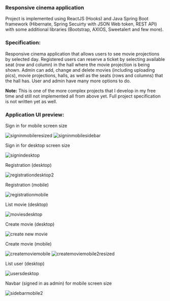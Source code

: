 ### Responsive cinema application
Project is implemented using ReactJS (Hooks) and Java Spring Boot framework (Hibernate, Spring Secuirty with JSON Web token, REST API) with some additional libraries (Bootstrap, AXIOS, Sweetalert and few more).

### Specification:
Responsive cinema application that allows users to see movie projections by selected day. Registered users can reserve a ticket by selecting available seat (row and column) in the hall where the movie projection is being shown. Admin can add, change and delete movies (including uploading pics), movie projections, halls, as well as the seats (rows and columns) that the hall has. User and admin have many more options to do.

**Note:**
This is one of the more complex projects that I develop in my free time and still not implemented all from above yet. Full project specification is not written yet as well.

### Application UI preview:

Sign in for mobile screen size

![signinmobileresized](https://user-images.githubusercontent.com/76042091/229883233-6aa7d407-6504-4e0e-80f9-fe3dc2f38b84.jpg)
![signinmobilesidebar](https://user-images.githubusercontent.com/76042091/229883227-cace49e4-c85c-4595-8c8d-4be63a2aaa00.jpg)

Sign in for desktop screen size

![signindesktop](https://user-images.githubusercontent.com/76042091/229883515-fa33cc1e-de10-4138-8222-c5c046d7e28a.jpg)

Registration (desktop)

![registrationdesktop2](https://user-images.githubusercontent.com/76042091/229885904-8e963722-61ac-467b-b86d-41d801e9c2b2.jpg)

Registration (mobile)

![registrationmobile](https://user-images.githubusercontent.com/76042091/229884187-207a615c-4e47-4e75-b523-3482564d8e45.jpg)

List movie (desktop)

![moviesdesktop](https://user-images.githubusercontent.com/76042091/229884347-905f5360-8e76-413c-8a6e-5ac592f0a9b1.jpg)

Create movie (desktop)

![create new movie](https://user-images.githubusercontent.com/76042091/229884445-d50217c6-c095-4d16-a0f3-7020890a6299.jpg)

Create movie (mobile)

![createmoviemobile](https://user-images.githubusercontent.com/76042091/229884854-117fe107-e636-42f8-909d-40429a53cd7e.jpg)
![createmoviemobile2resized](https://user-images.githubusercontent.com/76042091/229884848-b7de1a79-18f7-4f01-976d-c4fd3df80f45.jpg)

List user (desktop)

![usersdesktop](https://user-images.githubusercontent.com/76042091/229885330-9eccd913-b20c-49df-ac1e-25ff259260b4.jpg)

Navbar (signed in as admin) for mobile screen size 

![sidebarmobile2](https://user-images.githubusercontent.com/76042091/229885514-df812f44-3f47-4564-81ee-e7a95a3fc7aa.jpg)